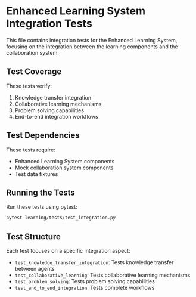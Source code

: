 # Enhanced Learning System Integration Tests

This file contains integration tests for the Enhanced Learning System, focusing on the integration between the learning components and the collaboration system.

## Test Coverage

These tests verify:
1. Knowledge transfer integration
2. Collaborative learning mechanisms
3. Problem solving capabilities
4. End-to-end integration workflows

## Test Dependencies

These tests require:
- Enhanced Learning System components
- Mock collaboration system components
- Test data fixtures

## Running the Tests

Run these tests using pytest:

```bash
pytest learning/tests/test_integration.py
```

## Test Structure

Each test focuses on a specific integration aspect:
- `test_knowledge_transfer_integration`: Tests knowledge transfer between agents
- `test_collaborative_learning`: Tests collaborative learning mechanisms
- `test_problem_solving`: Tests problem solving capabilities
- `test_end_to_end_integration`: Tests complete workflows
